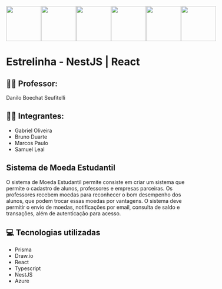 <div style="display: flex;">
  <img style="width: 95px" src="https://seeklogo.com/images/P/prisma-logo-3805665B69-seeklogo.com.png">
  <img style="width: 95px" src="https://seeklogo.com/images/D/draw-io-logo-59133ABE5E-seeklogo.com.png">
  <img style="width: 95px" src="https://upload.wikimedia.org/wikipedia/commons/thumb/a/a7/React-icon.svg/2300px-React-icon.svg.png">
  <img style="width: 95px" src="https://seeklogo.com/images/T/typescript-logo-27C45A95A6-seeklogo.com.png">
  <img style="width: 95px" src="https://seeklogo.com/images/N/nestjs-logo-09342F76C0-seeklogo.com.png">
  <img style="width: 95px" src="https://seeklogo.com/images/M/microsoft-azure-logo-85055C44BE-seeklogo.com.png">
 
</div>

# Estrelinha - NestJS | React


## 👨‍🏫 Professor:
Danilo Boechat Seufitelli


## 👨‍💻 Integrantes:
* Gabriel Oliveira 
* Bruno  Duarte  
* Marcos Paulo  
* Samuel Leal

## Sistema de Moeda Estudantil
O sistema de Moeda Estudantil permite consiste em criar um sistema que permite o cadastro de alunos, professores e empresas parceiras. 
Os professores recebem moedas para reconhecer o bom desempenho dos alunos, que podem trocar essas moedas por vantagens. 
O sistema deve permitir o envio de moedas, notificações por email, consulta de saldo e transações, além de autenticação para acesso.



## 💻 Tecnologias utilizadas
 - Prisma
 - Draw.io
 - React
 - Typescript
 - NestJS
 - Azure

